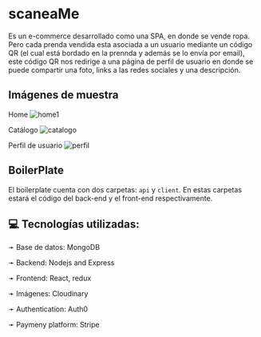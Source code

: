 ﻿# scaneaMe
Es un e-commerce desarrollado como una SPA, en donde se vende ropa. Pero cada prenda vendida esta asociada a un usuario mediante un código QR (el cual está bordado en la prennda y además se lo envía por email), este código QR nos redirige a una página de perfil de usuario en donde se puede compartir una foto, links a las redes sociales y una descripción.

## Imágenes de muestra

  Home
  ![home1](https://user-images.githubusercontent.com/109104643/210361619-f2891e67-4348-471e-9a18-8ffa94264220.png)

  
  Catálogo
  ![catalogo](https://user-images.githubusercontent.com/109104643/210361670-098568b2-eee4-41b2-bd8f-e264dd26bcfe.png)


  Perfil de usuario
  ![perfil](https://user-images.githubusercontent.com/109104643/210361728-7614a492-95fc-40a5-ba22-a5ff2cee4f6e.png)


## BoilerPlate

El boilerplate cuenta con dos carpetas: `api` y `client`. En estas carpetas estará el código del back-end y el front-end respectivamente.

## 💻 Tecnologías utilizadas:

➛ Base de datos: MongoDB

➛ Backend: Nodejs and Express

➛ Frontend: React, redux

➛ Imágenes: Cloudinary

➛ Authentication: Auth0

➛ Paymeny platform: Stripe



